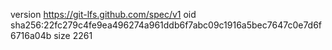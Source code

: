 version https://git-lfs.github.com/spec/v1
oid sha256:22fc279c4fe9ea496274a961ddb6f7abc09c1916a5bec7647c0e7d6f6716a04b
size 2261
